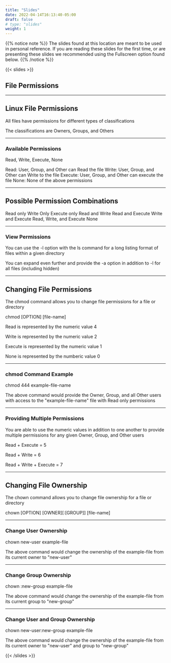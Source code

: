 ```yaml
---
title: "Slides"
date: 2022-04-14T16:13:40-05:00
draft: false
# type: "slides"
weight: 1
---
```


{{% notice note %}}
The slides found at this location are meant to be used in personal reference. If you are reading these slides for the first time, or are presenting these slides we recommended using the Fullscreen option found below.
{{% /notice %}}

{{< slides >}}

## File Permissions

---

## Linux File Permissions

All files have permissions for different types of classifications

The classifications are Owners, Groups, and Others
___

### Available Permissions

Read, Write, Execute, None

Read: User, Group, and Other can Read the file
Write: User, Group, and Other can Write to the file
Execute: User, Group, and Other can execute the file
None: None of the above permissions

___

## Possible Permission Combinations

Read only
Write Only
Execute only
Read and Write
Read and Execute
Write and Execute
Read, Write, and Execute
None
___

### View Permissions

You can use the -l option with the ls command for a long listing format of files within a given directory

You can expand even further and provide the -a option in addition to -l for all files (including hidden)

---

## Changing File Permissions

The chmod command allows you to change file permissions for a file or directory

chmod [OPTION] [file-name]

Read is represented by the numeric value 4

Write is represented by the numeric value 2

Execute is represented by the numeric value 1

None is represented by the numberic value 0

___

### chmod Command Example

chmod 444 example-file-name

The above command would provide the Owner, Group, and all Other users with access to the "example-file-name" file with Read only permissions
___

### Providing Multiple Permissions

You are able to use the numeric values in addition to one another to provide multiple permissions for any given Owner, Group, and Other users

Read + Execute = 5

Read + Write = 6

Read + Write + Execute = 7

---

## Changing File Ownership

The chown command allows you to change file ownership for a file or directory

chown [OPTION] [OWNER][:[GROUP]] [file-name]

___

### Change User Ownership

chown new-user example-file

The above command would change the ownership of the example-file from its current owner to "new-user"

___

### Change Group Ownership

chown :new-group example-file

The above command would change the ownership of the example-file from its current group to "new-group"

___

### Change User and Group Ownership

chown new-user:new-group example-file

The above command would change the ownership of the example-file from its current owner to "new-user" and group to "new-group"

{{< /slides >}}